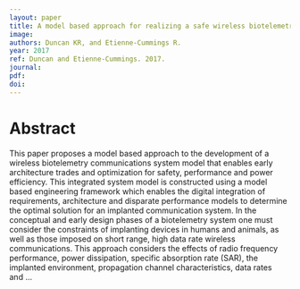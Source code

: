 ```yaml
---
layout: paper
title: A model based approach for realizing a safe wireless biotelemetry system
image:
authors: Duncan KR, and Etienne-Cummings R.
year: 2017
ref: Duncan and Etienne-Cummings. 2017.
journal: 
pdf: 
doi: 
---
```


# Abstract
This paper proposes a model based approach to the development of a wireless biotelemetry communications system model that enables early architecture trades and optimization for safety, performance and power efficiency. This integrated system model is constructed using a model based engineering framework which enables the digital integration of requirements, architecture and disparate performance models to determine the optimal solution for an implanted communication system. In the conceptual and early design phases of a biotelemetry system one must consider the constraints of implanting devices in humans and animals, as well as those imposed on short range, high data rate wireless communications. This approach considers the effects of radio frequency performance, power dissipation, specific absorption rate (SAR), the implanted environment, propagation channel characteristics, data rates and …

